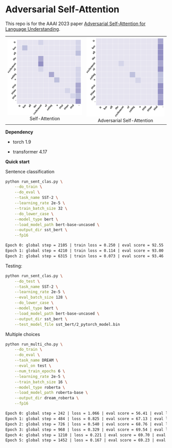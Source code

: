 # Adversarial Self-Attention

This repo is for the AAAI 2023 paper [Adversarial Self-Attention for Language Understanding](https://arxiv.org/abs/2206.12608).

<table>
  <tr>
    <td><div><center><img src="https://github.com/gingasan/adversarialSA/blob/main/figures/sa_map.pdf"
                          alt="sa"
                          style="zoom:70%;"/>
      <br>
      Self-Attention
      </center></div></td>
    <td><div><center><img src="https://github.com/gingasan/adversarialSA/blob/main/figures/asa_map.pdf"
                     alt="asa"
                     style="zoom:70%;"/>
      <br>
      Adversarial Self-Attention
      </center></div></td>
  </tr>
</table>



**Dependency**

* torch 1.9

* transformer 4.17



**Quick start**

Sentence classification

```bash
python run_sent_clas.py \
    --do_train \
    --do_eval \
    --task_name SST-2 \
    --learning_rate 2e-5 \
    --train_batch_size 32 \
    --do_lower_case \
    --model_type bert \
    --load_model_path bert-base-uncased \
    --output_dir sst_bert \
    --fp16
```

```txt
Epoch 0: global step = 2105 | train loss = 0.250 | eval score = 92.55 | eval loss = 0.211
Epoch 1: global step = 4210 | train loss = 0.114 | eval score = 93.00 | eval loss = 0.202
Epoch 2: global step = 6315 | train loss = 0.073 | eval score = 93.46 | eval loss = 0.223
```

Testing:

```bash
python run_sent_clas.py \
    --do_test \
    --task_name SST-2 \
    --learning_rate 2e-5 \
    --eval_batch_size 128 \
    --do_lower_case \
    --model_type bert \
    --load_model_path bert-base-uncased \
    --output_dir sst_bert \
    --test_model_file sst_bert/2_pytorch_model.bin
```



Multiple choices

```bash
python run_multi_cho.py \
    --do_train \
    --do_eval \
    --task_name DREAM \
    --eval_on test \
    --num_train_epochs 6 \
    --learning_rate 2e-5 \
    --train_batch_size 16 \
    --model_type roberta \
    --load_model_path roberta-base \
    --output_dir dream_roberta \
    --fp16
```

```txt
Epoch 0: global step = 242 | loss = 1.066 | eval score = 56.41 | eval loss = 0.908
Epoch 1: global step = 484 | loss = 0.825 | eval score = 67.13 | eval loss = 0.749
Epoch 2: global step = 726 | loss = 0.540 | eval score = 68.76 | eval loss = 0.731
Epoch 3: global step = 968 | loss = 0.329 | eval score = 69.54 | eval loss = 0.867
Epoch 4: global step = 1210 | loss = 0.221 | eval score = 69.70 | eval loss = 0.966
Epoch 5: global step = 1452 | loss = 0.167 | eval score = 69.23 | eval loss = 1.037
```

